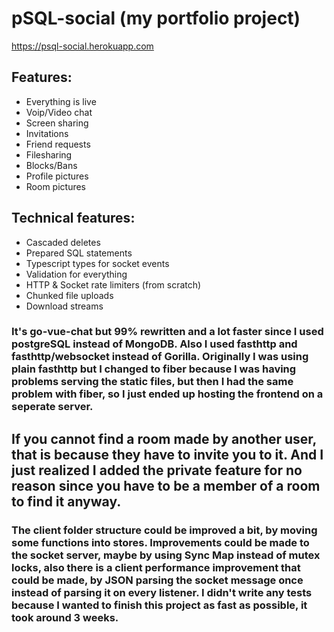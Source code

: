 # pSQL-social (my portfolio project)

https://psql-social.herokuapp.com

## Features:

- Everything is live
- Voip/Video chat
- Screen sharing
- Invitations
- Friend requests
- Filesharing
- Blocks/Bans
- Profile pictures
- Room pictures

## Technical features:

- Cascaded deletes
- Prepared SQL statements
- Typescript types for socket events
- Validation for everything
- HTTP & Socket rate limiters (from scratch)
- Chunked file uploads
- Download streams

### It's go-vue-chat but 99% rewritten and a lot faster since I used postgreSQL instead of MongoDB. Also I used fasthttp and fasthttp/websocket instead of Gorilla. Originally I was using plain fasthttp but I changed to fiber because I was having problems serving the static files, but then I had the same problem with fiber, so I just ended up hosting the frontend on a seperate server.

## If you cannot find a room made by another user, that is because they have to invite you to it. And I just realized I added the private feature for no reason since you have to be a member of a room to find it anyway.

### The client folder structure could be improved a bit, by moving some functions into stores. Improvements could be made to the socket server, maybe by using Sync Map instead of mutex locks, also there is a client performance improvement that could be made, by JSON parsing the socket message once instead of parsing it on every listener. I didn't write any tests because I wanted to finish this project as fast as possible, it took around 3 weeks.

